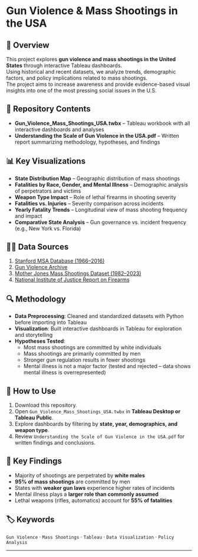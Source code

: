 
# Gun Violence & Mass Shootings in the USA  

## 📄 Overview  
This project explores **gun violence and mass shootings in the United States** through interactive Tableau dashboards.  
Using historical and recent datasets, we analyze trends, demographic factors, and policy implications related to mass shootings.  
The project aims to increase awareness and provide evidence-based visual insights into one of the most pressing social issues in the U.S.  

## 📂 Repository Contents  
- **Gun_Violence_Mass_Shootings_USA.twbx** – Tableau workbook with all interactive dashboards and analyses   
- **Understanding the Scale of Gun Violence in the USA.pdf** – Written report summarizing methodology, hypotheses, and findings  

## 📊 Key Visualizations  
- **State Distribution Map** – Geographic distribution of mass shootings  
- **Fatalities by Race, Gender, and Mental Illness** – Demographic analysis of perpetrators and victims  
- **Weapon Type Impact** – Role of lethal firearms in shooting severity  
- **Fatalities vs. Injuries** – Severity comparison across incidents  
- **Yearly Fatality Trends** – Longitudinal view of mass shooting frequency and impact  
- **Comparative State Analysis** – Gun governance vs. incident frequency (e.g., New York vs. Florida)  

## 🧑‍💻 Data Sources  
1. [Stanford MSA Database (1966–2016)](https://github.com/StanfordGeospatialCenter/MSA)  
2. [Gun Violence Archive](https://www.gunviolencearchive.org/reports/mass-shooting)  
3. [Mother Jones Mass Shootings Dataset (1982–2023)](https://www.motherjones.com/politics/2012/12/mass-shootings-mother-jones-full-data/)  
4. [National Institute of Justice Report on Firearms](https://www.ojp.gov/pdffiles/165476.pdf)  

## 🔍 Methodology  
- **Data Preprocessing**: Cleaned and standardized datasets with Python before importing into Tableau  
- **Visualization**: Built interactive dashboards in Tableau for exploration and storytelling  
- **Hypotheses Tested**:  
  - Most mass shootings are committed by white individuals  
  - Mass shootings are primarily committed by men  
  - Stronger gun regulation results in fewer shootings  
  - Mental illness is not a major factor (tested and rejected – data shows mental illness is overrepresented)  

## 🚀 How to Use  
1. Download this repository.  
2. Open `Gun_Violence_Mass_Shootings_USA.twbx` in **Tableau Desktop or Tableau Public**.  
3. Explore dashboards by filtering by **state, year, demographics, and weapon type**.  
4. Review `Understanding the Scale of Gun Violence in the USA.pdf` for written findings and conclusions.  

## 📌 Key Findings  
- Majority of shootings are perpetrated by **white males**  
- **95% of mass shootings** are committed by men  
- States with **weaker gun laws** experience higher rates of incidents  
- Mental illness plays a **larger role than commonly assumed**  
- Lethal weapons (rifles, automatics) account for **55% of fatalities**  

## 🏷️ Keywords  
`Gun Violence` · `Mass Shootings` · `Tableau` · `Data Visualization` · `Policy Analysis`  

---
